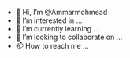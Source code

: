 - 👋 Hi, I’m @Ammarmohmead
- 👀 I’m interested in ...
- 🌱 I’m currently learning ...
- 💞️ I’m looking to collaborate on ...
- 📫 How to reach me ...

<!---
Ammarmohmead/Ammarmohmead is a ✨ special ✨ repository because its `README.md` (this file) appears on your GitHub profile.
You can click the Preview link to take a look at your changes.
--->
